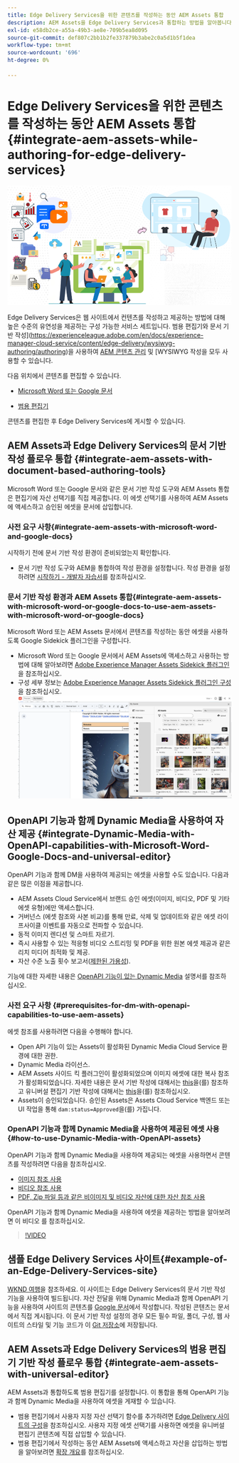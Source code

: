 ```yaml
---
title: Edge Delivery Services을 위한 콘텐츠를 작성하는 동안 AEM Assets 통합
description: AEM Assets을 Edge Delivery Services과 통합하는 방법을 알아봅니다. 이 통합을 통해 AEM Assets을 Microsoft Word 및 Google 문서와 통합하고, AEM Assets을 범용 편집기와 통합하고, Dynamic Media을 OpenAPI 기능과 통합하고, Dynamic Media을 OpenAPI 기능과 통합하여 Microsoft Word 및 Google 문서를 통합할 수 있습니다.
exl-id: e58db2ce-a55a-49b3-ae8e-709b5ea8d095
source-git-commit: def807c2bb1b2fe337879b3abe2c0a5d1b5f1dea
workflow-type: tm+mt
source-wordcount: '696'
ht-degree: 0%

---
```


# Edge Delivery Services을 위한 콘텐츠를 작성하는 동안 AEM Assets 통합 {#integrate-aem-assets-while-authoring-for-edge-delivery-services}

![EDS2](/help/assets/assets/EDS2.png)

Edge Delivery Services은 웹 사이트에서 컨텐츠를 작성하고 제공하는 방법에 대해 높은 수준의 유연성을 제공하는 구성 가능한 서비스 세트입니다. 범용 편집기와 문서 기반 작성](https://experienceleague.adobe.com/en/docs/experience-manager-cloud-service/content/edge-delivery/wysiwyg-authoring/authoring)을 사용하여 [AEM 콘텐츠 관리](/help/sites-cloud/authoring/author-publish.md) 및 [WYSIWYG 작성을 모두 사용할 수 있습니다.

다음 위치에서 콘텐츠를 편집할 수 있습니다.

* [Microsoft Word 또는 Google 문서](#integrate-aem-assets-with-document-based-authoring-tools)

* [범용 편집기](#integrate-aem-assets-with-universal-editor)

콘텐츠를 편집한 후 Edge Delivery Services에 게시할 수 있습니다.

## AEM Assets과 Edge Delivery Services의 문서 기반 작성 플로우 통합 {#integrate-aem-assets-with-document-based-authoring-tools}

Microsoft Word 또는 Google 문서와 같은 문서 기반 작성 도구와 AEM Assets 통합은 편집기에 자산 선택기를 직접 제공합니다. 이 에셋 선택기를 사용하여 AEM Assets에 액세스하고 승인된 에셋을 문서에 삽입합니다.

### 사전 요구 사항{#integrate-aem-assets-with-microsoft-word-and-google-docs}

시작하기 전에 문서 기반 작성 환경이 준비되었는지 확인합니다.

* 문서 기반 작성 도구와 AEM을 통합하여 작성 환경을 설정합니다. 작성 환경을 설정하려면 [시작하기 - 개발자 자습서](https://www.aem.live/developer/tutorial)를 참조하십시오.

### 문서 기반 작성 환경과 AEM Assets 통합{#integrate-aem-assets-with-microsoft-word-or-google-docs-to-use-aem-assets-with-microsoft-word-or-google-docs}

Microsoft Word 또는 AEM Assets 문서에서 콘텐츠를 작성하는 동안 에셋을 사용하도록 Google Sidekick 플러그인을 구성합니다.

* Microsoft Word 또는 Google 문서에서 AEM Assets에 액세스하고 사용하는 방법에 대해 알아보려면 [Adobe Experience Manager Assets Sidekick 플러그인](https://www.aem.live/docs/aem-assets-sidekick-plugin#using-experience-manager-assets-for-website-authors)을 참조하십시오.
* 구성 세부 정보는 [Adobe Experience Manager Assets Sidekick 플러그인 구성](https://www.aem.live/developer/configuring-aem-assets-sidekick-plugin)을 참조하십시오.
  ![my-assets-sidebar](/help/assets/assets/my-assets-sidebar.png)

## OpenAPI 기능과 함께 Dynamic Media을 사용하여 자산 제공 {#integrate-Dynamic-Media-with-OpenAPI-capabilities-with-Microsoft-Word-Google-Docs-and-universal-editor}

OpenAPI 기능과 함께 DM을 사용하여 제공되는 에셋을 사용할 수도 있습니다. 다음과 같은 많은 이점을 제공합니다.

* AEM Assets Cloud Service에서 브랜드 승인 에셋(이미지, 비디오, PDF 및 기타 에셋 유형)에만 액세스합니다.
* 거버넌스 (에셋 참조와 사본 비교)를 통해 만료, 삭제 및 업데이트와 같은 에셋 라이프사이클 이벤트를 자동으로 전파할 수 있습니다.
* 동적 이미지 렌디션 및 스마트 자르기.
* 즉시 사용할 수 있는 적응형 비디오 스트리밍 및 PDF을 위한 원본 에셋 제공과 같은 리치 미디어 최적화 및 제공.
* 자산 수준 노출 횟수 보고서([제한된 가용성](/help/assets/manage-reports-assets-view.md#dynamic-media-delivery-reports)).

기능에 대한 자세한 내용은 [OpenAPI 기능이 있는 Dynamic Media](https://experienceleague.adobe.com/en/docs/experience-manager-cloud-service/content/assets/dynamicmedia/dynamic-media-open-apis/dynamic-media-open-apis-overview) 설명서를 참조하십시오.

### 사전 요구 사항 {#prerequisites-for-dm-with-openapi-capabilities-to-use-aem-assets}

에셋 참조를 사용하려면 다음을 수행해야 합니다.

* Open API 기능이 있는 Assets이 활성화된 Dynamic Media Cloud Service 환경에 대한 권한.
* Dynamic Media 라이선스.
* AEM Assets 사이드 킥 플러그인이 활성화되었으며 이미지 에셋에 대한 복사 참조가 활성화되었습니다. 자세한 내용은 문서 기반 작성에 대해서는 [this](https://www.aem.live/developer/configuring-aem-assets-sidekick-plugin#copymode)을(를) 참조하고 유니버설 편집기 기반 작성에 대해서는 [this](https://developer.adobe.com/uix/docs/extension-manager/extension-developed-by-adobe/configurable-asset-picker/#extension-overview)을(를) 참조하십시오.
* Assets이 승인되었습니다. 승인된 Assets은 Assets Cloud Service 백엔드 또는 UI 작업을 통해 `dam:status=Approved`을(를) 가집니다.

### OpenAPI 기능과 함께 Dynamic Media을 사용하여 제공된 에셋 사용{#how-to-use-Dynamic-Media-with-OpenAPI-assets}

OpenAPI 기능과 함께 Dynamic Media을 사용하여 제공되는 에셋을 사용하면서 콘텐츠를 작성하려면 다음을 참조하십시오.

* [이미지 참조 사용](https://www.aem.live/docs/aem-assets-sidekick-plugin#using-image-references-when-authoring-content)
* [비디오 참조 사용](https://www.aem.live/docs/aem-assets-sidekick-plugin#using-video-references-when-authoring-content)
* [PDF, Zip 파일 등과 같은 비이미지 및 비디오 자산에 대한 자산 참조 사용](https://www.aem.live/docs/aem-assets-sidekick-plugin#using-asset-references-for-pdf-zip-etc-when-authoring-content)

OpenAPI 기능과 함께 Dynamic Media을 사용하여 에셋을 제공하는 방법을 알아보려면 이 비디오 를 참조하십시오.

>[!VIDEO](https://video.tv.adobe.com/v/3441155)

## 샘플 Edge Delivery Services 사이트{#example-of-an-Edge-Delivery-Services-site}

[WKND 여행](https://aem-dynamicmedia-demo--dm--hlxsites.aem.live/travel-hospitality/wknd-trvl-home)을 참조하세요. 이 사이트는 Edge Delivery Services의 문서 기반 작성 기능을 사용하여 빌드됩니다. 자산 전달을 위해 Dynamic Media과 함께 OpenAPI 기능을 사용하여 사이트의 콘텐츠를 [Google 문서](https://drive.google.com/drive/folders/1HCCHRWp4HJIXW_cUv5cRDQ5DzzqiZsXT)에서 작성합니다. 작성된 콘텐츠는 문서에서 직접 게시됩니다. 이 문서 기반 작성 설정의 경우 모든 필수 파일, 폴더, 구성, 웹 사이트의 스타일 및 기능 코드가 이 [Git 저장소](https://github.com/hlxsites/franklin-assets-selector/tree/aem-dynamicmedia-demo/blocks)에 저장됩니다.

## AEM Assets과 Edge Delivery Services의 범용 편집기 기반 작성 플로우 통합 {#integrate-aem-assets-with-universal-editor}

AEM Assets과 통합하도록 범용 편집기를 설정합니다. 이 통합을 통해 OpenAPI 기능과 함께 Dynamic Media을 사용하여 에셋을 게재할 수 있습니다.

* 범용 편집기에서 사용자 지정 자산 선택기 함수를 추가하려면 [Edge Delivery 사이트의 구성](https://developer.adobe.com/uix/docs/extension-manager/extension-developed-by-adobe/configurable-asset-picker/#configuration-in-edge-delivery-site)을 참조하십시오. 사용자 지정 에셋 선택기를 사용하면 에셋을 유니버설 편집기 콘텐츠에 직접 삽입할 수 있습니다.
* 범용 편집기에서 작성하는 동안 AEM Assets에 액세스하고 자산을 삽입하는 방법을 알아보려면 [확장 개요](https://developer.adobe.com/uix/docs/extension-manager/extension-developed-by-adobe/configurable-asset-picker/#extension-overview)를 참조하십시오.
